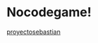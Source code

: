 # Nocodegame!
[proyectosebastian](https://user-images.githubusercontent.com/49314914/155055648-fcef049f-d2c5-4caf-a9ad-48515e7dabde.gif)
